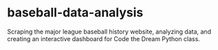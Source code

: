 # baseball-data-analysis
Scraping the major league baseball history website, analyzing data, and creating an interactive dashboard for Code the Dream Python class.
